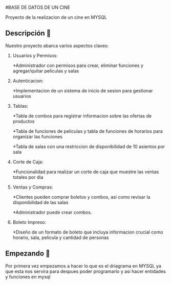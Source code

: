 #BASE DE DATOS DE UN CINE

Proyecto de la realizacion de un cine en MYSQL

## Descripción 🙌

Nuestro proyecto abarca varios aspectos claves:

 1. Usuarios y Permisos:
 
     *Administrador con permisos para crear, eliminar funciones y agregar/quitar peliculas y salas

 2. Autenticacion:
 
      *Implementacion de un sistema de inicio de sesion para gestionar usuarios 

 3. Tablas:
 
     *Tabla de combos para registrar informacion sobre las ofertas de productos
 
     *Tabla de funciones de peliculas y tabla de funciones de horarios para organizar las funciones
 
     *Tabla de salas con una restriccion de disponibilidad de 10 asientos por sala

 4. Corte de Caja:
 
      *Funcionalidad para realizar un corte de caja que muestre las ventas totales por dia

 5. Ventas y Compras:
    
      *Clientes pueden comprar boletos y combos, asi como revisar la disponibilidad de las salas
   
      *Administrador puede crear combos.

 6. Boleto Impreso:
 
     *Diseño de un formato de boleto que incluya informacion crucial como horario, sala, pelicula y cantidad de personas
  


## Empezando 🚀

Por primera vez empezamos a hacer lo que es el driagrama en MYSQL ya que esta nos servira para despues poder programarlo y asi hacer entidades y funciones en mysql

